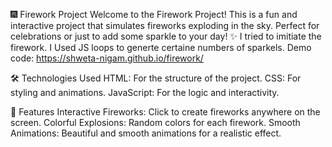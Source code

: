 🎆 Firework Project
Welcome to the Firework Project! This is a fun and interactive project that simulates fireworks exploding in the sky. Perfect for celebrations or just to add some sparkle to your day! ✨
I tried to imitiate the firework. I Used JS loops to generte certaine numbers of sparkels.
Demo code: https://shweta-nigam.github.io/firework/


🛠️ Technologies Used
HTML: For the structure of the project.
CSS: For styling and animations.
JavaScript: For the logic and interactivity.

🌟 Features
Interactive Fireworks: Click to create fireworks anywhere on the screen.
Colorful Explosions: Random colors for each firework.
Smooth Animations: Beautiful and smooth animations for a realistic effect.







